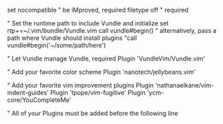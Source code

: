 
set nocompatible              " be iMproved, required
filetype off                  " required

" Set the runtime path to include Vundle and initialize
set rtp+=~/.vim/bundle/Vundle.vim
call vundle#begin()
" alternatively, pass a path where Vundle should install plugins
"call vundle#begin('~/some/path/here')

" Let Vundle manage Vundle, required
Plugin 'VundleVim/Vundle.vim'

" Add your favorite color scheme
Plugin 'nanotech/jellybeans.vim'

" Add your favorite vim improvement plugins
Plugin 'nathanaelkane/vim-indent-guides'
Plugin 'tpope/vim-fugitive'
Plugin 'ycm-core/YouCompleteMe'

" All of your Plugins must be added before the following line
